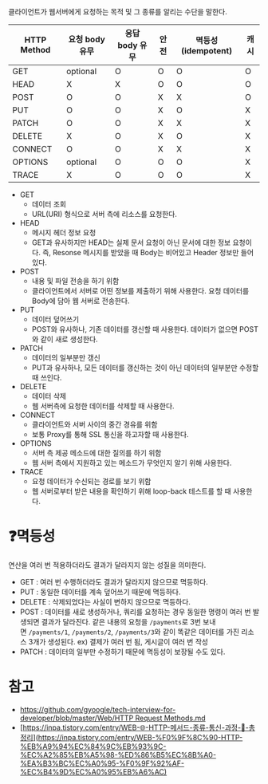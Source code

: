 클라이언트가 웹서버에게 요청하는 목적 및 그 종류를 알리는 수단을 말한다.

| HTTP Method | 요청 body 유무 | 응답 body 유무 | 안전 | 멱등성(idempotent) | 캐시 |
| ----------- | -------------- | -------------- | ---- | ------------------ | ---- |
| GET         | optional       | O              | O    | O                  | O    |
| HEAD        | X              | X              | O    | O                  | O    |
| POST        | O              | O              | X    | X                  | O    |
| PUT         | O              | O              | X    | O                  | X    |
| PATCH       | O              | O              | X    | X                  | X    |
| DELETE      | X              | O              | X    | O                  | X    |
| CONNECT     | O              | O              | X    | X                  | X    |
| OPTIONS     | optional       | O              | O    | O                  | X    |
| TRACE       | X              | O              | O    | O                  | X    |

- GET
  - 데이터 조회
  - URL(URI) 형식으로 서버 측에 리소스를 요청한다.
- HEAD
  - 메시지 헤더 정보 요청
  - GET과 유사하지만 HEAD는 실제 문서 요청이 아닌 문서에 대한 정보 요청이다. 즉, Resonse 메시지를 받았을 때 Body는 비어있고 Header 정보만 들어있다.
- POST
  - 내용 및 파일 전송을 하기 위함
  - 클라이언트에서 서버로 어떤 정보를 제출하기 위해 사용한다. 요청 데이터를 Body에 담아 웹 서버로 전송한다.
- PUT
  - 데이터 덮어쓰기
  - POST와 유사하나, 기존 데이터를 갱신할 때 사용한다. 데이터가 없으면 POST와 같이 새로 생성한다.
- PATCH
  - 데이터의 일부분만 갱신
  - PUT과 유사하나, 모든 데이터를 갱신하는 것이 아닌 데이터의 일부분만 수정할 때 쓰인다.
- DELETE
  - 데이터 삭제
  - 웹 서버측에 요청한 데이터를 삭제할 때 사용한다.
- CONNECT
  - 클라이언트와 서버 사이의 중간 경유를 위함
  - 보통 Proxy를 통해 SSL 통신을 하고자할 때 사용한다.
- OPTIONS
  - 서버 측 제공 메소드에 대한 질의를 하기 위함
  - 웹 서버 측에서 지원하고 있는 메소드가 무엇인지 알기 위해 사용한다.
- TRACE
  - 요청 데이터가 수신되는 경로를 보기 위함
  - 웹 서버로부터 받은 내용을 확인하기 위해 loop-back 테스트를 할 때 사용한다.

# ❓멱등성

연산을 여러 번 적용하더라도 결과가 달라지지 않는 성질을 의미한다.

- GET : 여러 번 수행하더라도 결과가 달라지지 않으므로 멱등하다.
- PUT : 동일한 데이터를 계속 덮어쓰기 때문에 멱등하다.
- DELETE : 삭제되었다는 사실이 변하지 않으므로 멱등하다.
- POST : 데이터를 새로 생성하거나, 쿼리를 요청하는 경우 동일한 명령이 여러 번 발생되면 결과가 달라진다.
  같은 내용의 요청을 `/payments`로 3번 보내면 `/payments/1`, `/payments/2`, `/payments/3`와 같이 똑같은 데이터를 가진 리소스 3개가 생성된다.
  ex) 결제가 여러 번 됨, 게시글이 여러 번 작성
- PATCH : 데이터의 일부만 수정하기 때문에 멱등성이 보장될 수도 있다.

# 참고

- [https://github.com/gyoogle/tech-interview-for-developer/blob/master/Web/HTTP Request Methods.md](https://github.com/gyoogle/tech-interview-for-developer/blob/master/Web/HTTP%20Request%20Methods.md)
- [https://inpa.tistory.com/entry/WEB-🌐-HTTP-메서드-종류-통신-과정-💯-총정리](https://inpa.tistory.com/entry/WEB-%F0%9F%8C%90-HTTP-%EB%A9%94%EC%84%9C%EB%93%9C-%EC%A2%85%EB%A5%98-%ED%86%B5%EC%8B%A0-%EA%B3%BC%EC%A0%95-%F0%9F%92%AF-%EC%B4%9D%EC%A0%95%EB%A6%AC)
